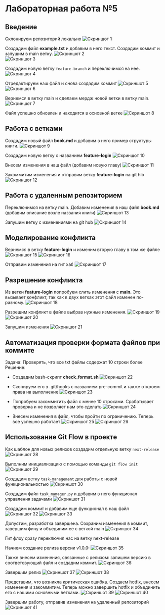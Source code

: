 # Лабораторная работа №5

## Введение

Склонируем репозиторий локально
![Скриншот 1](/screenshots/Screenshot_1.png)  

Создадим файл **example.txt** и добавим в него текст. Создадим коммит и запушим в main ветку.
![Скриншот 2](/screenshots/Screenshot_2.png)  
![Скриншот 3](/screenshots/Screenshot_3.png)  

Создадим новую ветку ```feature-branch``` и переключимся на нее. 
![Скриншот 4](/screenshots/Screenshot_4.png)  

Отредактируем наш файл и снова создадим коммит
![Скриншот 5](/screenshots/Screenshot_5.png)  
![Скриншот 6](/screenshots/Screenshot_6.png)  

Вернемся в ветку main и сделаем мердж новой ветки в ветку main.
![Скриншот 7](/screenshots/Screenshot_7.png)  

Файл успешно обновлен и находится в основной ветке
![Скриншот 8](/screenshots/Screenshot_8.png)  


## Работа с ветками
Создадим новый файл **book.md** и добавим в него пример структуры книги. 
![Скриншот 9](/screenshots/Screenshot_9.png)  

Создадим новую ветку с названием **feature-login**
![Скриншот 10](/screenshots/Screenshot_10.png) 

Внесем изменения в наш файл (добавим новую главу)
![Скриншот 11](/screenshots/Screenshot_11.png) 

Закоммитим изменения и отправим ветку **feature-login** на git hib
![Скриншот 12](/screenshots/Screenshot_12.png) 


## Работа с удаленным репозиторием
Переключимся на ветку main. Добавим изменения в наш файл **book.md** (добавим описание возле названия книги)
![Скриншот 13](/screenshots/Screenshot_13.png) 

Запушим ветку с изменениями на git hub
![Скриншот 14](/screenshots/Screenshot_14.png) 

## Моделирование конфликта
Вернемся в ветку **feature-login** и изменим вторую главу в том же файле
![Скриншот 15](/screenshots/Screenshot_15.png) 
![Скриншот 16](/screenshots/Screenshot_16.png) 

Отправим изменения на гит хаб
![Скриншот 17](/screenshots/Screenshot_17.png) 

## Разрешение конфликта
Из ветки **feature-login** попробуем слить изменения с **main**. Это вызывает конфликт, так как в двух ветках этот файл изменен по-разному.
![Скриншот 18](/screenshots/Screenshot_18.png) 

Разрешим конфликт в файле выбрав нужные изменения.
![Скриншот 19](/screenshots/Screenshot_19.png) 
![Скриншот 20](/screenshots/Screenshot_20.png) 

Запушим изменения
![Скриншот 21](/screenshots/Screenshot_21.png) 


## Автоматизация проверки формата файлов при коммите
Задача: Проверять, что все txt файлы содержат 10 строки более
Решение:
* Создадим bash-скрипт **check_format.sh** 
![Скриншот 22](/screenshots/Screenshot_23.png)

* Скопируем его в .git/hooks с названием pre-commit и также откроем права на выполнение
![Скриншот 23](/screenshots/Screenshot_22.png)

* Попробуем закоммитить файл с менее 10 строками. Срабатывает проверка и не позволяет нам это сделать
![Скриншот 24](/screenshots/Screenshot_26.png)

* Внесем изменения в файл, чтобы пройти по ограничению. Теперь все успешно работает
![Скриншот 25](/screenshots/Screenshot_24.png)
![Скриншот 26](/screenshots/Screenshot_25.png)


## Использование Git Flow в проекте
Как шаблон для новых релизов создадим отдельную ветку `next-release`
![Скриншот 28](/screenshots/Screenshot_27.png)

Выполним инициализацию с помощью команды `git flow init`
![Скриншот 29](/screenshots/Screenshot_29.png)

Создадим ветку `task-management` для работы с новой функциональностью 
![Скриншот 30](/screenshots/Screenshot_30.png)

Создадим файл `task_manager.py` и добавим в него функционал управления задачами
![Скриншот 31](/screenshots/Screenshot_31.png)

Создадим коммит и добавим еще функционал в наш файл
![Скриншот 32](/screenshots/Screenshot_32.png)
![Скриншот 33](/screenshots/Screenshot_33.png)

Допустим, разработка завершена. Сохраним изменения в коммит, завершим фичу и объединим ее с веткой main
![Скриншот 34](/screenshots/Screenshot_34.png)

Гит флоу сразу переключил нас на ветку next-release

Начнем создание релиза версии v1.0.0:
![Скриншот 35](/screenshots/Screenshot_35.png)

Также внесем изменения, связанные с релизом: запишем версию в соответсвующий файл и создадим коммит.
![Скриншот 36](/screenshots/Screenshot_36.png)

Завершим релиз
![Скриншот 37](/screenshots/Screenshot_37.png)
![Скриншот 38](/screenshots/Screenshot_38.png)

Представим, что возникла критическая ошибка. Создаем hotfix, внесем изменения и закоммитим. Теперь можно завершить hotfix и объединить его с нашими основными ветками.
![Скриншот 39](/screenshots/Screenshot_39.png)
![Скриншот 40](/screenshots/Screenshot_40.png)

Завершим работу, отправив изменения на удаленный репозиторий
![Скриншот 41](/screenshots/Screenshot_41.png)
